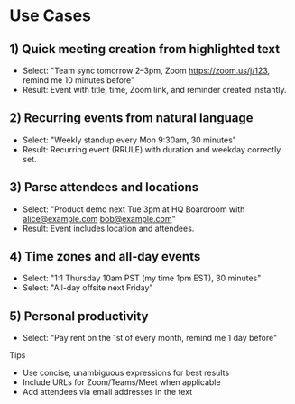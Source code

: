 # Use Cases

## 1) Quick meeting creation from highlighted text
- Select: "Team sync tomorrow 2–3pm, Zoom https://zoom.us/j/123, remind me 10 minutes before"
- Result: Event with title, time, Zoom link, and reminder created instantly.

## 2) Recurring events from natural language
- Select: "Weekly standup every Mon 9:30am, 30 minutes"
- Result: Recurring event (RRULE) with duration and weekday correctly set.

## 3) Parse attendees and locations
- Select: "Product demo next Tue 3pm at HQ Boardroom with alice@example.com bob@example.com"
- Result: Event includes location and attendees.

## 4) Time zones and all‑day events
- Select: "1:1 Thursday 10am PST (my time 1pm EST), 30 minutes"
- Select: "All-day offsite next Friday"

## 5) Personal productivity
- Select: "Pay rent on the 1st of every month, remind me 1 day before"

Tips
- Use concise, unambiguous expressions for best results
- Include URLs for Zoom/Teams/Meet when applicable
- Add attendees via email addresses in the text


